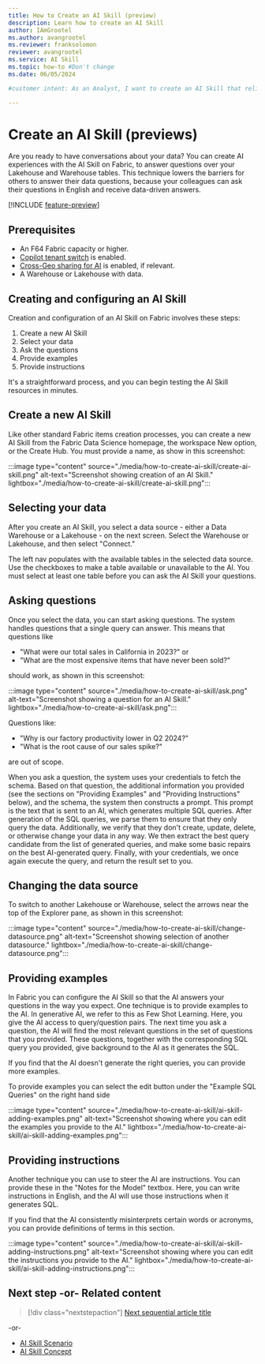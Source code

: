```yaml
---
title: How to Create an AI Skill (preview)
description: Learn how to create an AI Skill
author: IAmGrootel
ms.author: avangrootel
ms.reviewer: franksolomon
reviewer: avangrootel
ms.service: AI Skill
ms.topic: how-to #Don't change
ms.date: 06/05/2024

#customer intent: As an Analyst, I want to create an AI Skill that relies on generative AI, that my colleagues and I can use to have conversations about our data.

---
```


# Create an AI Skill (previews)

Are you ready to have conversations about your data? You can create AI experiences with the AI Skill on Fabric, to answer questions over your Lakehouse and Warehouse tables. This technique lowers the barriers for others to answer their data questions, because your colleagues can ask their questions in English and receive data-driven answers.

[!INCLUDE [feature-preview](../includes/feature-preview-note.md)]

## Prerequisites

- An F64 Fabric capacity or higher.
- [Copilot tenant switch](../admin/service-admin-portal-copilot.md) is enabled.
- [Cross-Geo sharing for AI](../admin/service-admin-portal-copilot.md) is enabled, if relevant.
- A Warehouse or Lakehouse with data.

## Creating and configuring an AI Skill

Creation and configuration of an AI Skill on Fabric involves these steps:

1. Create a new AI Skill
2. Select your data
3. Ask the questions
4. Provide examples
5. Provide instructions

It's a straightforward process, and you can begin testing the AI Skill resources in minutes.

## Create a new AI Skill

Like other standard Fabric items creation processes, you can create a new AI Skill from the Fabric Data Science homepage, the workspace New option, or the Create Hub. You must provide a name, as show in this screenshot:

:::image type="content" source="./media/how-to-create-ai-skill/create-ai-skill.png" alt-text="Screenshot showing creation of an AI Skill." lightbox="./media/how-to-create-ai-skill/create-ai-skill.png":::

## Selecting your data

After you create an AI Skill, you select a data source - either a Data Warehouse or a Lakehouse - on the next screen. Select the Warehouse or Lakehouse, and then select "Connect."

The left nav populates with the available tables in the selected data source. Use the checkboxes to make a table available or unavailable to the AI. You must select at least one table before you can ask the AI Skill your questions.

## Asking questions

Once you select the data, you can start asking questions. The system handles questions that a single query can answer. This means that questions like

- "What were our total sales in California in 2023?" or
- "What are the most expensive items that have never been sold?"

should work, as shown in this screenshot:

:::image type="content" source="./media/how-to-create-ai-skill/ask.png" alt-text="Screenshot showing a question for an AI Skill." lightbox="./media/how-to-create-ai-skill/ask.png":::

Questions like:
- "Why is our factory productivity lower in Q2 2024?"
- "What is the root cause of our sales spike?"

are out of scope.

When you ask a question, the system uses your credentials to fetch the schema. Based on that question, the additional information you provided (see the sections on "Providing Examples" and "Providing Instructions" below), and the schema, the system then constructs a prompt. This prompt is the text that is sent to an AI, which generates multiple SQL queries. After generation of the SQL queries, we parse them to ensure that they only query the data. Additionally, we verify that they don't create, update, delete, or otherwise change your data in any way. We then extract the best query candidate from the list of generated queries, and make some basic repairs on the best AI-generated query. Finally, with your credentials, we once again execute the query, and return the result set to you.

## Changing the data source

To switch to another Lakehouse or Warehouse, select the arrows near the top of the Explorer pane, as shown in this screenshot:

:::image type="content" source="./media/how-to-create-ai-skill/change-datasource.png" alt-text="Screenshot showing selection of another datasource." lightbox="./media/how-to-create-ai-skill/change-datasource.png":::

## Providing examples

In Fabric you can configure the AI Skill so that the AI answers your questions in the way you expect. One technique is to provide examples to the AI. In generative AI, we refer to this as Few Shot Learning. Here, you give the AI access to query/question pairs. The next time you ask a question, the AI will find the most relevant questions in the set of questions that you provided. These questions, together with the corresponding SQL query you provided, give background to the AI as it generates the SQL.

If you find that the AI doesn't generate the right queries, you can provide more examples.

To provide examples you can select the edit button under the "Example SQL Queries" on the right hand side

:::image type="content" source="./media/how-to-create-ai-skill/ai-skill-adding-examples.png" alt-text="Screenshot showing where you can edit the examples you provide to the AI." lightbox="./media/how-to-create-ai-skill/ai-skill-adding-examples.png":::

## Providing instructions

Another technique you can use to steer the AI are instructions. You can provide these in the "Notes for the Model" textbox. Here, you can write instructions in English, and the AI will use those instructions when it generates SQL.

If you find that the AI consistently misinterprets certain words or acronyms, you can provide definitions of terms in this section.

:::image type="content" source="./media/how-to-create-ai-skill/ai-skill-adding-instructions.png" alt-text="Screenshot showing where you can edit the instructions you provide to the AI." lightbox="./media/how-to-create-ai-skill/ai-skill-adding-instructions.png":::

## Next step -or- Related content

> [!div class="nextstepaction"]
> [Next sequential article title](./how-to-create-ai-skill.md)

-or-

- [AI Skill Scenario](ai-skill-scenario.md)
- [AI Skill Concept](concept-ai-skill.md)

<!-- Optional: Next step or Related content - H2

Consider adding one of these H2 sections (not both):

A "Next step" section that uses 1 link in a blue box 
to point to a next, consecutive article in a sequence.

-or- 

A "Related content" section that lists links to 
1 to 3 articles the user might find helpful.

-->

<!--

Remove all comments except the customer intent
before you sign off or merge to the main branch.

-->